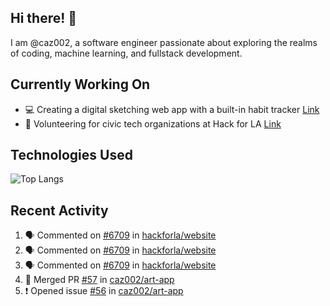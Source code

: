 ## Hi there! 👋

I am @caz002, a software engineer passionate about exploring the realms of coding, machine learning, and fullstack development. 

## Currently Working On
- 💻 Creating a digital sketching web app with a built-in habit tracker [Link](https://github.com/caz002/art-app)
- 🤝 Volunteering for civic tech organizations at Hack for LA [Link](https://github.com/hackforla/website)

## Technologies Used
![Top Langs](https://github-readme-stats.vercel.app/api/top-langs/?username=caz002&layout=compact)

## Recent Activity
<!--START_SECTION:activity-->
1. 🗣 Commented on [#6709](https://github.com/hackforla/website/issues/6709#issuecomment-3344269270) in [hackforla/website](https://github.com/hackforla/website)
2. 🗣 Commented on [#6709](https://github.com/hackforla/website/issues/6709#issuecomment-3343933778) in [hackforla/website](https://github.com/hackforla/website)
3. 🗣 Commented on [#6709](https://github.com/hackforla/website/issues/6709#issuecomment-3343930158) in [hackforla/website](https://github.com/hackforla/website)
4. 🎉 Merged PR [#57](https://github.com/caz002/art-app/pull/57) in [caz002/art-app](https://github.com/caz002/art-app)
5. ❗ Opened issue [#56](https://github.com/caz002/art-app/issues/56) in [caz002/art-app](https://github.com/caz002/art-app)
<!--END_SECTION:activity-->
